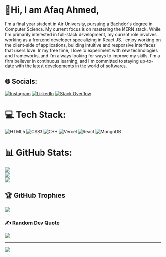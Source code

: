 # 💫Hi, I am Afaq Ahmed,
I'm a final year student in Air University, pursuing a Bachelor's degree in Computer Science. My current focus is on mastering the MERN stack. While I'm primarily interested in full-stack development, my current role involves working as a frontend developer specializing in React JS. I enjoy working on the client-side of applications, building intuitive and responsive interfaces that users love. In my free time, I love to experiment with new technologies and frameworks, and I'm always looking for ways to improve my skills. I'm a firm believer in continuous learning, and I'm committed to staying up-to-date with the latest developments in the world of softwares.


## 🌐 Socials:
[![Instagram](https://img.shields.io/badge/Instagram-%23E4405F.svg?logo=Instagram&logoColor=white)](https://instagram.com/aint.afaq) [![LinkedIn](https://img.shields.io/badge/LinkedIn-%230077B5.svg?logo=linkedin&logoColor=white)](https://linkedin.com/in/afaaaq85) [![Stack Overflow](https://img.shields.io/badge/-Stackoverflow-FE7A16?logo=stack-overflow&logoColor=white)](https://stackoverflow.com/users/21315889) 

# 💻 Tech Stack:
![HTML5](https://img.shields.io/badge/html5-%23E34F26.svg?style=for-the-badge&logo=html5&logoColor=white) ![CSS3](https://img.shields.io/badge/css3-%231572B6.svg?style=for-the-badge&logo=css3&logoColor=white) ![C++](https://img.shields.io/badge/c++-%2300599C.svg?style=for-the-badge&logo=c%2B%2B&logoColor=white) ![Vercel](https://img.shields.io/badge/vercel-%23000000.svg?style=for-the-badge&logo=vercel&logoColor=white) ![React](https://img.shields.io/badge/react-%2320232a.svg?style=for-the-badge&logo=react&logoColor=%2361DAFB) ![MongoDB](https://img.shields.io/badge/MongoDB-%234ea94b.svg?style=for-the-badge&logo=mongodb&logoColor=white)
# 📊 GitHub Stats:
![](https://github-readme-stats.vercel.app/api?username=afaaaq85&theme=dark&hide_border=false&include_all_commits=false&count_private=false)<br/>
![](https://github-readme-streak-stats.herokuapp.com/?user=afaaaq85&theme=dark&hide_border=false)<br/>
![](https://github-readme-stats.vercel.app/api/top-langs/?username=afaaaq85&theme=dark&hide_border=false&include_all_commits=false&count_private=false&layout=compact)

## 🏆 GitHub Trophies
![](https://github-profile-trophy.vercel.app/?username=afaaaq85&theme=darkhub&no-frame=false&no-bg=false&margin-w=4)

### ✍️ Random Dev Quote
![](https://quotes-github-readme.vercel.app/api?type=vetical&theme=radical)

---
[![](https://visitcount.itsvg.in/api?id=afaaaq85&icon=0&color=6)](https://visitcount.itsvg.in)

<!-- Proudly created with GPRM ( https://gprm.itsvg.in ) -->
